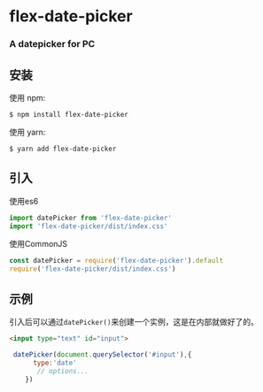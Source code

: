 # flex-date-picker
### A datepicker for PC


## 安装

使用 npm:

```shell
$ npm install flex-date-picker
```

使用 yarn:
```shell
$ yarn add flex-date-picker
```

## 引入

使用es6
```js
import datePicker from 'flex-date-picker'
import 'flex-date-picker/dist/index.css'
```
使用CommonJS 

```js
const datePicker = require('flex-date-picker').default
require('flex-date-picker/dist/index.css')
```


## 示例
引入后可以通过`datePicker()`来创建一个实例，这是在内部就做好了的。

```html
<input type="text" id="input">
```

```js
 datePicker(document.querySelector('#input'),{
      type:'date'
       // options...
    })
```







